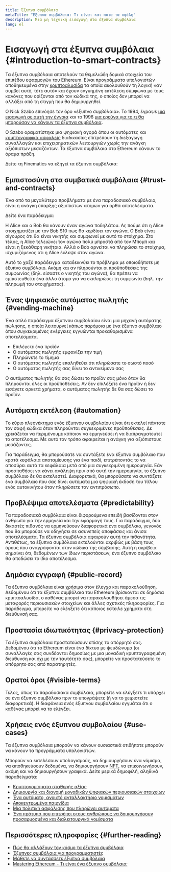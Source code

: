 ```yaml
---
title: Έξυπνα συμβόλαια
metaTitle: "Έξυπνα συμβόλαια: Τι είναι και ποια τα οφέλη"
description: Μια μη τεχνική εισαγωγή στα έξυπνα συμβόλαια
lang: el
---
```


# Εισαγωγή στα έξυπνα συμβόλαια {#introduction-to-smart-contracts}

<div className="mt-4">
<ListenToPlayer slug="/smart-contracts/" />
</div>

Τα έξυπνα συμβόλαια αποτελούν τα θεμελιώδη δομικά στοιχεία του επιπέδου εφαρμογών του Ethereum. Είναι προγράμματα υπολογιστών αποθηκευμένα στην [κρυπτοαλυσίδα](/glossary/#blockchain) τα οποία ακολουθούν τη λογική «αν συμβεί αυτό, τότε αυτό» και έχουν εγγυημένη εκτέλεση σύμφωνα με τους κανόνες που ορίζονται από τον κώδικά της, ο οποίος δεν μπορεί να αλλάξει από τη στιγμή που θα δημιουργηθεί.

Ο Nick Szabo επινόησε τον όρο «έξυπνο συμβόλαιο». Το 1994, έγραψε [μια εισαγωγή σε αυτή την έννοια](https://www.fon.hum.uva.nl/rob/Courses/InformationInSpeech/CDROM/Literature/LOTwinterschool2006/szabo.best.vwh.net/smart.contracts.html) και το 1996 [μια ερεύνα για το τι θα μπορούσαν να κάνουν τα έξυπνα συμβόλαια](https://www.fon.hum.uva.nl/rob/Courses/InformationInSpeech/CDROM/Literature/LOTwinterschool2006/szabo.best.vwh.net/smart_contracts_2.html).

Ο Szabo οραματίστηκε μια ψηφιακή αγορά όπου οι αυτόματες και [κρυπτογραφικά ασφαλείς](/glossary/#cryptography) διαδικασίες επιτρέπουν τη διεξαγωγή συναλλαγών και επιχειρηματικών λειτουργιών χωρίς την ανάγκη αξιόπιστων μεσαζόντων. Τα έξυπνα συμβόλαια στο Ethereum κάνουν το όραμα πράξη.

Δείτε τη Finematics να εξηγεί τα έξυπνα συμβόλαια:

<YouTube id="pWGLtjG-F5c" />

## Εμπιστοσύνη στα συμβατικά συμβόλαια {#trust-and-contracts}

Ένα από τα μεγαλύτερα προβλήματα με ένα παραδοσιακό συμβόλαιο, είναι η ανάγκη ύπαρξης αξιόπιστων ατόμων για ορθά αποτελέσματα.

Δείτε ένα παράδειγμα:

Η Alice και ο Bob θα κάνουν έναν αγώνα ποδηλάτου. Ας πούμε ότι η Alice στοιχηματίζει με τον Bob $10 πως θα κερδίσει τον αγώνα. Ο Bob είναι σίγουρος ότι θα είναι νικητής και συμφωνεί με αυτό το στοίχημα. Στο τέλος, η Alice τελειώνει τον αγώνα πολύ μπροστά από τον Μπομπ και είναι η ξεκάθαρη νικήτρια. Αλλά ο Bob αρνείται να πληρώσει το στοίχημα, ισχυριζόμενος ότι η Alice έκλεψε στον αγώνα.

Αυτό το χαζό παράδειγμα καταδεικνύει το πρόβλημα με οποιοδήποτε μη έξυπνο συμβόλαιο. Ακόμη και αν πληρούνται οι προϋποθέσεις της συμφωνίας (δηλ. είσαστε ο νικητής του αγώνα), θα πρέπει να εμπιστευθείτε ένα άλλο άτομο για να εκπληρώσει τη συμφωνία (δηλ. την πληρωμή του στοιχήματος).

## Ένας ψηφιακός αυτόματος πωλητής {#vending-machine}

Ένα απλό παράδειγμα έξυπνου συμβολαίου είναι μια μηχανή αυτόματης πώλησης, η οποία λειτουργεί κάπως παρόμοια με ένα έξυπνο συμβόλαιο όπου συγκεκριμένες ενέργειες εγγυώνται προκαθορισμένα αποτελέσματα.

- Επιλέγετε ένα προϊόν
- Ο αυτόματος πωλητής εμφανίζει την τιμή
- Πληρώνετε το τίμημα
- Ο αυτόματος πωλητής επαληθεύει ότι πληρώσατε το σωστό ποσό
- Ο αυτόματος πωλητής σας δίνει το αντικείμενο σας

Ο αυτόματος πωλητής θα σας δώσει το προϊόν σας μόνο όταν θα πληρούνται όλες οι προϋποθέσεις. Αν δεν επιλέξετε ένα προϊόν ή δεν εισάγετε αρκετά χρήματα, ο αυτόματος πωλητής δε θα σας δώσει το προϊόν.

## Αυτόματη εκτέλεση {#automation}

Το κύριο πλεονέκτημα ενός έξυπνου συμβολαίου είναι ότι εκτελεί πάντοτε τον σαφή κώδικα όταν πληρούνται συγκεκριμένες προϋποθέσεις. Δε χρειάζεται να περιμένουμε κάποιον να ερμηνεύσει ή να διαπραγματευτεί το αποτέλεσμα. Με αυτό τον τρόπο αφαιρείται η ανάγκη για αξιόπιστους μεσάζοντες.

Για παράδειγμα, θα μπορούσατε να συντάξετε ένα έξυπνο συμβόλαιο που κρατά κεφάλαια αποταμίευσης για ένα παιδί, επιτρέποντάς το να αποσύρει αυτά τα κεφάλαια μετά από μια συγκεκριμένη ημερομηνία. Εάν προσπαθήσει να κάνει ανάληψη πριν από αυτή την ημερομηνία, το έξυπνο συμβόλαιο δε θα εκτελεστεί. Διαφορετικά, θα μπορούσατε να συντάξετε ένα συμβόλαιο που σας δίνει αυτόματα μια ψηφιακή έκδοση του τίτλου ενός αυτοκινήτου όταν πληρώσετε τον αντιπρόσωπο.

## Προβλέψιμα αποτελέσματα {#predictability}

Τα παραδοσιακά συμβόλαια είναι διφορούμενα επειδή βασίζονται στον άνθρωπο για την ερμηνεία και την εφαρμογή τους. Για παράδειγμα, δύο δικαστές πιθανός να ερμηνεύσουν διαφορετικά ένα συμβόλαιο, γεγονός που θα μπορούσε να οδηγήσει σε ασυνεπείς αποφάσεις και άνισα αποτελέσματα. Τα έξυπνα συμβόλαια αφαιρούν αυτή την πιθανότητα. Αντιθέτως, τα έξυπνα συμβόλαια εκτελούνται ακριβώς με βάση τους όρους που αναγράφονται στον κώδικα της σύμβασης. Αυτή η ακρίβεια σημαίνει ότι, δεδομένων των ίδιων περιστάσεων, ένα έξυπνο συμβόλαιο θα αποδώσει το ίδιο αποτέλεσμα.

## Δημόσια εγγραφή {#public-record}

Τα έξυπνα συμβόλαια είναι χρήσιμα στον έλεγχο και παρακολούθηση. Δεδομένου ότι τα έξυπνα συμβόλαια του Ethereum βρίσκονται σε δημόσια κρυπτοαλυσίδα, ο καθένας μπορεί να παρακολουθήσει άμεσα τις μεταφορές περιουσιακών στοιχείων και άλλες σχετικές πληροφορίες. Για παράδειγμα, μπορείτε να ελέγξετε ότι κάποιος έστειλε χρήματα στη διεύθυνσή σας.

## Προστασία ιδιωτικότητας {#privacy-protection}

Τα έξυπνα συμβόλαια προστατεύσουν επίσης το απόρρητό σας. Δεδομένου ότι το Ethereum είναι ένα δίκτυο με ψευδώνυμα (οι συναλλαγές σας συνδέονται δημοσίως με μια μοναδική κρυπτογραφημένη διεύθυνση και όχι με την ταυτότητά σας), μπορείτε να προστατεύσετε το απόρρητο σας από παρατηρητές.

## Ορατοί όροι {#visible-terms}

Τέλος, όπως τα παραδοσιακά συμβόλαια, μπορείτε να ελέγξετε τι υπάρχει σε ένα έξυπνο συμβόλαιο πριν το υπογράψετε (ή να το χειριστείτε διαφορετικά). Η διαφάνεια ενός έξυπνου συμβολαίου εγγυάται ότι ο καθένας μπορεί να το ελέγξει.

## Χρήσεις ενός έξυπνου συμβολαίου {#use-cases}

Τα έξυπνα συμβόλαια μπορούν να κάνουν ουσιαστικά οτιδήποτε μπορούν να κάνουν τα προγράμματα υπολογιστών.

Μπορούν να εκτελέσουν υπολογισμούς, να δημιουργήσουν ένα νόμισμα, να αποθηκεύσουν δεδομένα, να δημιουργήσουν [NFT](/glossary/#nft), να επικοινωνήσουν, ακόμη και να δημιουργήσουν γραφικά. Δείτε μερικά δημοφιλή, αληθινά παραδείγματα:

- [Κρυπτονομίσματα σταθερής αξίας](/stablecoins/)
- [Δημιουργία και διανομή μοναδικών ψηφιακών περιουσιακών στοιχείων](/nft/)
- [Ένα αυτόματο, ανοικτό ανταλλακτήριο νομισμάτων](/get-eth/#dex)
- [Αποκεντρωμένα παιχνίδια](/apps/?category=gaming#explore)
- [Μια πολιτική ασφάλισης που πληρώνει αυτόματα](https://etherisc.com/)
- [Ένα πρότυπο που επιτρέπει στους ανθρώπους να δημιουργήσουν προσαρμοσμένα και διαλειτουργικά νομίσματα](/developers/docs/standards/tokens/)

## Περισσότερες πληροφορίες {#further-reading}

- [Πώς θα αλλάξουν τον κόσμο τα έξυπνα συμβόλαια](https://www.youtube.com/watch?v=pA6CGuXEKtQ)
- [Έξυπνες συμβόλαια για προγραμματιστές](/developers/docs/smart-contracts/)
- [Μάθετε να συντάσσετε έξυπνα συμβόλαια](/developers/learning-tools/)
- [Mastering Ethereum - Τι είναι ένα έξυπνο συμβόλαιο;](https://github.com/ethereumbook/ethereumbook/blob/develop/07smart-contracts-solidity.asciidoc#what-is-a-smart-contract)
